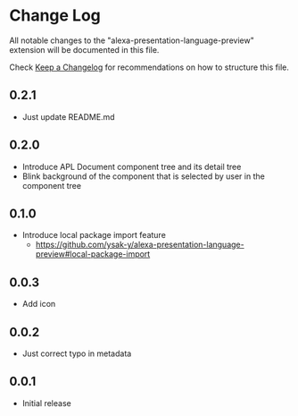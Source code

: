 # Change Log

All notable changes to the "alexa-presentation-language-preview" extension will be documented in this file.

Check [Keep a Changelog](http://keepachangelog.com/) for recommendations on how to structure this file.

## 0.2.1

- Just update README.md

## 0.2.0

- Introduce APL Document component tree and its detail tree
- Blink background of the component that is selected by user in the component tree

## 0.1.0

- Introduce local package import feature
  - https://github.com/ysak-y/alexa-presentation-language-preview#local-package-import

## 0.0.3

- Add icon

## 0.0.2

- Just correct typo in metadata

## 0.0.1

- Initial release
